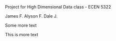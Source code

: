 Project for High Dimensional Data class - ECEN 5322

James F.
Alyson F.
Dale J.

Some more text

This is more text